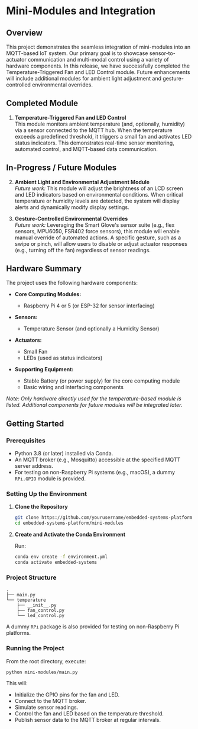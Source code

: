 # Mini-Modules and Integration

## Overview

This project demonstrates the seamless integration of mini-modules into an MQTT-based IoT system. Our primary goal is to showcase sensor-to-actuator communication and multi-modal control using a variety of hardware components. In this release, we have successfully completed the Temperature-Triggered Fan and LED Control module. Future enhancements will include additional modules for ambient light adjustment and gesture-controlled environmental overrides.

## Completed Module

1. **Temperature-Triggered Fan and LED Control**  
   This module monitors ambient temperature (and, optionally, humidity) via a sensor connected to the MQTT hub. When the temperature exceeds a predefined threshold, it triggers a small fan and activates LED status indicators. This demonstrates real-time sensor monitoring, automated control, and MQTT-based data communication.

## In-Progress / Future Modules

2. **Ambient Light and Environmental Adjustment Module**  
   *Future work:* This module will adjust the brightness of an LCD screen and LED indicators based on environmental conditions. When critical temperature or humidity levels are detected, the system will display alerts and dynamically modify display settings.

3. **Gesture-Controlled Environmental Overrides**  
   *Future work:* Leveraging the Smart Glove's sensor suite (e.g., flex sensors, MPU6050, FSR402 force sensors), this module will enable manual override of automated actions. A specific gesture, such as a swipe or pinch, will allow users to disable or adjust actuator responses (e.g., turning off the fan) regardless of sensor readings.

## Hardware Summary

The project uses the following hardware components:

- **Core Computing Modules:**  
  - Raspberry Pi 4 or 5 (or ESP-32 for sensor interfacing)

- **Sensors:**  
  - Temperature Sensor (and optionally a Humidity Sensor)

- **Actuators:**  
  - Small Fan  
  - LEDs (used as status indicators)

- **Supporting Equipment:**  
  - Stable Battery (or power supply) for the core computing module  
  - Basic wiring and interfacing components

*Note: Only hardware directly used for the temperature-based module is listed. Additional components for future modules will be integrated later.*

## Getting Started

### Prerequisites

- Python 3.8 (or later) installed via Conda.
- An MQTT broker (e.g., Mosquitto) accessible at the specified MQTT server address.
- For testing on non-Raspberry Pi systems (e.g., macOS), a dummy `RPi.GPIO` module is provided.

### Setting Up the Environment

1. **Clone the Repository**

   ```bash
   git clone https://github.com/yourusername/embedded-systems-platform.git
   cd embedded-systems-platform/mini-modules
   ```

2. **Create and Activate the Conda Environment**

   Run:

   ```bash
   conda env create -f environment.yml
   conda activate embedded-systems
   ```

### Project Structure

```
.
├── main.py
└── temperature
    ├── __init__.py
    ├── fan_control.py
    └── led_control.py
```

A dummy `RPi` package is also provided for testing on non-Raspberry Pi platforms.

### Running the Project

From the root directory, execute:

```bash
python mini-modules/main.py
```

This will:
- Initialize the GPIO pins for the fan and LED.
- Connect to the MQTT broker.
- Simulate sensor readings.
- Control the fan and LED based on the temperature threshold.
- Publish sensor data to the MQTT broker at regular intervals.
